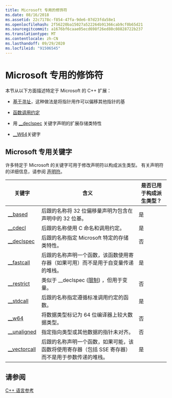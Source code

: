 ```yaml
---
title: Microsoft 专用的修饰符
ms.date: 08/16/2018
ms.assetid: 22c7178c-f854-47fa-9de6-07d23fda58e1
ms.openlocfilehash: 2f56220ba15027a522264b91366cab9cf0b65d21
ms.sourcegitcommit: a1676bf6caae05ecd698f26ed80c08828722b237
ms.translationtype: MT
ms.contentlocale: zh-CN
ms.lasthandoff: 09/29/2020
ms.locfileid: "91506545"
---
```

# <a name="microsoft-specific-modifiers"></a>Microsoft 专用的修饰符

本节从以下方面描述特定于 Microsoft 的 C++ 扩展：

- [基于寻址](based-addressing.md)，这种做法是将指针用作可以偏移其他指针的基

- [函数调用约定](calling-conventions.md)

- 用 [__declspec](declspec.md) 关键字声明的扩展存储类特性

- [__W64](w64.md)关键字

## <a name="microsoft-specific-keywords"></a>Microsoft 专用关键字

许多特定于 Microsoft 的关键字可用于修改声明符以构成派生类型。 有关声明符的详细信息，请参阅 [声明符](./declarations-and-definitions-cpp.md)。

|关键字|含义|是否已用于构成派生类型？|
|-------------|-------------|---------------------------------|
|[__based](based-grammar.md)|后跟的名称将 32 位偏移量声明为包含在声明中的 32 位基。|是|
|[__cdecl](cdecl.md)|后跟的名称使用 C 命名和调用约定。|是|
|[__declspec](declspec.md)|后跟的名称指定 Microsoft 特定的存储类特性。|否|
|[__fastcall](fastcall.md)|后跟的名称声明一个函数，该函数使用寄存器（如果可用）而不是用于自变量传递的堆栈。|是|
|[__restrict](extension-restrict.md)|类似于 __declspec ([限制](restrict.md)) ，但用于变量。|否|
|[__stdcall](stdcall.md)|后跟的名称指定遵循标准调用约定的函数。|是|
|[__w64](w64.md)|将数据类型标记为 64 位编译器上较大数据类型。|否|
|[__unaligned](unaligned.md)|指定指向类型或其他数据的指针未对齐。|否|
|[__vectorcall](vectorcall.md)|后跟的名称声明一个函数，如果可能，该函数将使用寄存器（包括 SSE 寄存器）而不是用于参数传递的堆栈。|是|

## <a name="see-also"></a>请参阅

[C++ 语言参考](cpp-language-reference.md)
